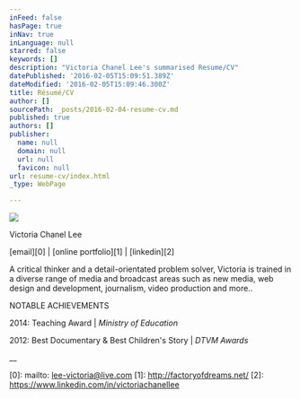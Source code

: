 ```yaml
---
inFeed: false
hasPage: true
inNav: true
inLanguage: null
starred: false
keywords: []
description: "Victoria Chanel Lee's summarised Resume/CV"
datePublished: '2016-02-05T15:09:51.389Z'
dateModified: '2016-02-05T15:09:46.300Z'
title: Résumé/CV
author: []
sourcePath: _posts/2016-02-04-resume-cv.md
published: true
authors: []
publisher:
  name: null
  domain: null
  url: null
  favicon: null
url: resume-cv/index.html
_type: WebPage

---
```

![](https://s3-us-west-2.amazonaws.com/the-grid-img/p/531a92f5c0ee4992f94327015584b25dd281c261.jpg)

Victoria Chanel Lee

[email][0] | [online portfolio][1] | [linkedin][2]

A critical thinker and a detail-orientated problem solver, Victoria is trained in a diverse range of media and broadcast areas such as new media, web design and development, journalism, video production and more.. 

NOTABLE ACHIEVEMENTS

2014: Teaching Award | _Ministry of Education_

2012: Best Documentary & Best Children's Story | _DTVM Awards_

__

[0]: mailto: lee-victoria@live.com
[1]: http://factoryofdreams.net/
[2]: https://www.linkedin.com/in/victoriachanellee